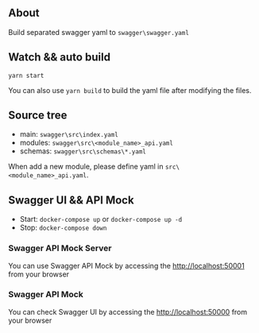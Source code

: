 ## About
Build separated swagger yaml to `swagger\swagger.yaml`

## Watch && auto build
`yarn start`

You can also use `yarn build` to build the yaml file after modifying the files.

## Source tree
- main: `swagger\src\index.yaml`
- modules: `swagger\src\<module_name>_api.yaml`
- schemas: `swagger\src\schemas\*.yaml`

When add a new module, please define yaml in `src\<module_name>_api.yaml`.

## Swagger UI && API Mock
- Start: `docker-compose up` or `docker-compose up -d`
- Stop: `docker-compose down`
  
### Swagger API Mock Server
You can use Swagger API Mock by accessing the [http://localhost:50001](http://localhost:50001) from your browser

### Swagger API Mock
You can check Swagger UI by accessing the [http://localhost:50000](http://localhost:50000) from your browser

